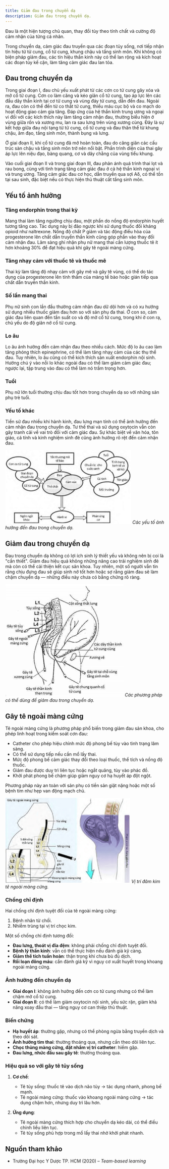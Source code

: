 ```yaml
---
title: Giảm đau trong chuyển dạ
description: Giảm đau trong chuyển dạ.
---
```


Đau là một hiện tượng chủ quan, thay đổi tùy theo tính chất và cường độ cảm nhận của từng cá nhân.

Trong chuyển dạ, cảm giác đau truyền qua các đoạn tủy sống, nơi tiếp nhận tín hiệu từ tử cung, cổ tử cung, khung chậu và tầng sinh môn. Khi không có biện pháp giảm đau, các tín hiệu thần kinh này có thể lan rộng và kích hoạt các đoạn tủy kế cận, làm tăng cảm giác đau lan tỏa.

## Đau trong chuyển dạ

Trong giai đoạn I, đau chủ yếu xuất phát từ các cơn co tử cung gây xóa và mở cổ tử cung. Cơn co làm căng và kéo giãn cổ tử cung, tạo áp lực lên các đầu dây thần kinh tại cơ tử cung và vùng đáy tử cung, dẫn đến đau. Ngoài ra, đau còn có thể đến từ co thắt tử cung, thiếu máu cục bộ và co mạch do hoạt động giao cảm gia tăng. Đáp ứng của hệ thần kinh trung ương và ngoại vi đối với các kích thích này làm tăng cảm nhận đau, thường biểu hiện ở vùng giữa rốn và xương mu, lan ra sau lưng trên vùng xương cùng. Đây là sự kết hợp giữa đau nội tạng từ tử cung, cổ tử cung và đau thân thể từ khung chậu, âm đạo, tầng sinh môn, thành bụng và lưng.

Ở giai đoạn II, khi cổ tử cung đã mở hoàn toàn, đau do căng giãn các cấu trúc sàn chậu và tầng sinh môn trở nên nổi bật. Phần trình diện của thai gây áp lực lên niệu đạo, bàng quang, cơ và dây chằng của vùng tiểu khung.

Vào cuối giai đoạn II và trong giai đoạn III, đau phản ánh quá trình thai lọt và rau bong, cùng với tình trạng tăng cảm giác đau ở cả hệ thần kinh ngoại vi và trung ương. Tăng cảm giác đau cơ học, dẫn truyền qua sợi Aδ, có thể tồn tại sau sinh, đặc biệt nếu có thực hiện thủ thuật cắt tầng sinh môn.

## Yếu tố ảnh hưởng

### Tăng endorphin trong thai kỳ

Mang thai làm tăng ngưỡng chịu đau, một phần do nồng độ endorphin huyết tương tăng cao. Tác dụng này bị đảo ngược khi sử dụng thuốc đối kháng opioid như naltrexone. Nồng độ chất P giảm và tác động điều hòa của progesterone lên chất dẫn truyền thần kinh cũng góp phần vào thay đổi cảm nhận đau. Lâm sàng ghi nhận phụ nữ mang thai cần lượng thuốc tê ít hơn khoảng 30% để đạt hiệu quả khi gây tê ngoài màng cứng.

### Tăng nhạy cảm với thuốc tê và thuốc mê

Thai kỳ làm tăng độ nhạy cảm với gây mê và gây tê vùng, có thể do tác dụng của progesterone lên tính thấm của màng tế bào hoặc gián tiếp qua chất dẫn truyền thần kinh.

### Số lần mang thai

Phụ nữ sinh con lần đầu thường cảm nhận đau dữ dội hơn và có xu hướng sử dụng nhiều thuốc giảm đau hơn so với sản phụ đa thai. Ở con so, cảm giác đau liên quan đến tần suất co và độ mở cổ tử cung, trong khi ở con rạ, chủ yếu do độ giãn nở cổ tử cung.

### Lo âu

Lo âu ảnh hưởng đến cảm nhận đau theo nhiều cách. Mức độ lo âu cao làm tăng phóng thích epinephrine, có thể làm tăng nhạy cảm của các thụ thể đau. Tuy nhiên, lo âu cũng có thể kích thích sản xuất endorphin nội sinh. Hướng chú ý vào nỗi lo khác ngoài đau có thể làm giảm cảm giác đau; ngược lại, tập trung vào đau có thể làm nó trầm trọng hơn.

### Tuổi

Phụ nữ lớn tuổi thường chịu đau tốt hơn trong chuyển dạ so với những sản phụ trẻ tuổi.

### Yếu tố khác

Tiền sử đau nhiều khi hành kinh, đau lưng mạn tính có thể ảnh hưởng đến cảm nhận đau trong chuyển dạ. Tư thế thai và sử dụng oxytocin vẫn còn gây tranh cãi về vai trò đối với cảm giác đau. Sự khác biệt về văn hóa, tôn giáo, cá tính và kinh nghiệm sinh đẻ cũng ảnh hưởng rõ rệt đến cảm nhận đau.

![Các yếu tố ảnh hưởng đến đau trong chuyển dạ](../../../../assets/san-khoa/giam-dau-trong-chuyen-da/yeu-to-anh-huong-den-dau-trong-chuyen-da.png)
_Các yếu tố ảnh hưởng đến đau trong chuyển dạ._

## Giảm đau trong chuyển dạ

Đau trong chuyển dạ không có lợi ích sinh lý thiết yếu và không nên bị coi là "cần thiết". Giảm đau hiệu quả không những nâng cao trải nghiệm sinh đẻ mà còn có thể cải thiện kết cục sản khoa. Tuy nhiên, một số người vẫn tin rằng chịu đựng đau sẽ giúp sinh nở tốt hơn hoặc sợ rằng giảm đau sẽ làm chậm chuyển dạ — những điều này chưa có bằng chứng rõ ràng.

![Các phương pháp có thể dùng để giảm đau trong chuyển dạ](../../../../assets/san-khoa/giam-dau-trong-chuyen-da/cac-phuong-phap-gay-te.png)
_Các phương pháp có thể dùng để giảm đau trong chuyển dạ._

## Gây tê ngoài màng cứng

Tê ngoài màng cứng là phương pháp phổ biến trong giảm đau sản khoa, cho phép linh hoạt trong kiểm soát cơn đau:

- Catheter cho phép hiệu chỉnh mức độ phong bế tùy vào tình trạng lâm sàng.
- Có thể sử dụng tiếp nếu cần mổ lấy thai.
- Mức độ phong bế cảm giác thay đổi theo loại thuốc, thể tích và nồng độ thuốc.
- Giảm đau được duy trì liên tục hoặc ngắt quãng, tùy vào phác đồ.
- Khởi phát phong bế chậm giúp giảm nguy cơ hạ huyết áp đột ngột.

Phương pháp này an toàn với sản phụ có tiền sản giật nặng hoặc một số bệnh tim như hẹp van động mạch chủ.

![Vị trí đâm kim tê ngoài màng cứng](../../../../assets/san-khoa/giam-dau-trong-chuyen-da/gay-te-ngoai-mang-cung.png)
_Vị trí đâm kim tê ngoài màng cứng._

### Chống chỉ định

Hai chống chỉ định tuyệt đối của tê ngoài màng cứng:

1. Bệnh nhân từ chối.
2. Nhiễm trùng tại vị trí chọc kim.

Một số chống chỉ định tương đối:

- **Đau lưng, thoát vị đĩa đệm**: không phải chống chỉ định tuyệt đối.
- **Bệnh lý thần kinh**: vẫn có thể thực hiện nếu đánh giá kỹ càng.
- **Giảm thể tích tuần hoàn**: thận trọng khi chưa bù đủ dịch.
- **Rối loạn đông máu**: cần đánh giá kỹ vì nguy cơ xuất huyết trong khoang ngoài màng cứng.

### Ảnh hưởng đến chuyển dạ

- **Giai đoạn I**: không ảnh hưởng đến cơn co tử cung nhưng có thể làm chậm mở cổ tử cung.
- **Giai đoạn II**: có thể làm giảm oxytocin nội sinh, yếu sức rặn, giảm khả năng xoay đầu thai — tăng nguy cơ can thiệp thủ thuật.

### Biến chứng

- **Hạ huyết áp**: thường gặp, nhưng có thể phòng ngừa bằng truyền dịch và theo dõi sát.
- **Ảnh hưởng tim thai**: thường thoáng qua, nhưng cần theo dõi liên tục.
- **Chọc thủng màng cứng, đặt nhầm vị trí catheter**: hiếm gặp.
- **Đau lưng, nhức đầu sau gây tê**: thường thoáng qua.

### Hiệu quả so với gây tê tủy sống

1. **Cơ chế**:

   - Tê tủy sống: thuốc tê vào dịch não tủy → tác dụng nhanh, phong bế mạnh.
   - Tê ngoài màng cứng: thuốc vào khoang ngoài màng cứng → tác dụng chậm hơn, nhưng duy trì lâu hơn.

2. **Ứng dụng**:
   - Tê ngoài màng cứng thích hợp cho chuyển dạ kéo dài, có thể điều chỉnh liều liên tục.
   - Tê tủy sống phù hợp trong mổ lấy thai nhờ khởi phát nhanh.

## Nguồn tham khảo

- Trường Đại học Y Dược TP. HCM (2020) – _Team-based learning_
